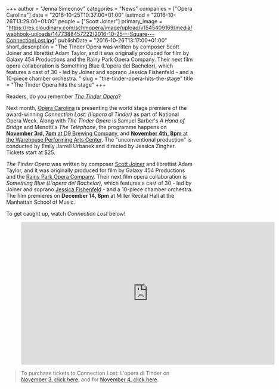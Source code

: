 +++
author = "Jenna Simeonov"
categories = "News"
companies = ["Opera Carolina"]
date = "2016-10-25T10:37:00+01:00"
lastmod = "2016-10-26T13:29:00+01:00"
people = ["Scott Joiner"]
primary_image = "https://res.cloudinary.com/schmopera/image/upload/v1545409169/media/webhook-uploads/1477388457222/2016-10-25---Square---ConnectionLost.jpg"
publishDate = "2016-10-26T13:17:00+01:00"
short_description = "The Tinder Opera was written by composer Scott Joiner and librettist Adam Taylor, and it was originally produced for film by Galaxy 454 Productions and the Rainy Park Opera Company. Their next film opera collaboration is Something Blue (L&#039;opera del Bachelor), which features a cast of 30 - led by Joiner and soprano Jessica Fishenfeld - and a 10-piece chamber orchestra. "
slug = "the-tinder-opera-hits-the-stage"
title = "The Tinder Opera hits the stage"
+++

Readers, do you remember [*The Tinder Opera*](/has-everyone-seen-the-tinder-opera/)? 

Next month, [Opera Carolina](/scene/companies/opera-carolina/) is presenting the world stage premiere of the award-winning *Connection Lost: (l'opera di Tinder)* as part of National Opera Week. Along with *The Tinder Opera* is Samuel Barber's *A Hand of Bridge* and Menotti's *The Telephone*, the programme happens on [**November 3rd, 7pm** at D9 Brewing Company](https://www.eventbrite.com/e/the-tinder-opera-tickets-28368179990), and [**November 4th, 8pm** at the Warehouse Performing Arts Center](https://search.seatyourself.biz/webstore/webstore.html?domain=warehousepac&event). The "unconventional production" is conducted by Emily Jarrell Urbanek and directed by Jessica Zingher. Tickets start at $25.

*The Tinder Opera* was written by composer [Scott Joiner](/scene/people/scott-joiner/) and librettist Adam Taylor, and it was originally produced for film by Galaxy 454 Productions and the [Rainy Park Opera Company](http://www.therainyparkopera.com/). Their next film opera collaboration is *Something Blue (L'opera del Bachelor)*, which features a cast of 30 - led by Joiner and soprano [Jessica Fishenfeld](/scene/people/jessica-fishenfeld/) - and a 10-piece chamber orchestra. The film premieres on **December 14, 8pm** at Miller Recital Hall at the Manhattan School of Music.

To get caught up, watch *Connection Lost* below!

<figure data-type="video">
<iframe width="680" height="382" src="https://www.youtube.com/embed/imvYwZjJX0Q" frameborder="0" allowfullscreen></iframe>
</figure>

>To purchase tickets to Connection Lost: L'opera di Tinder on [November 3, click here](https://www.eventbrite.com/e/the-tinder-opera-tickets-28368179990), and for [November 4, click here](https://search.seatyourself.biz/webstore/webstore.html?domain=warehousepac&event).
